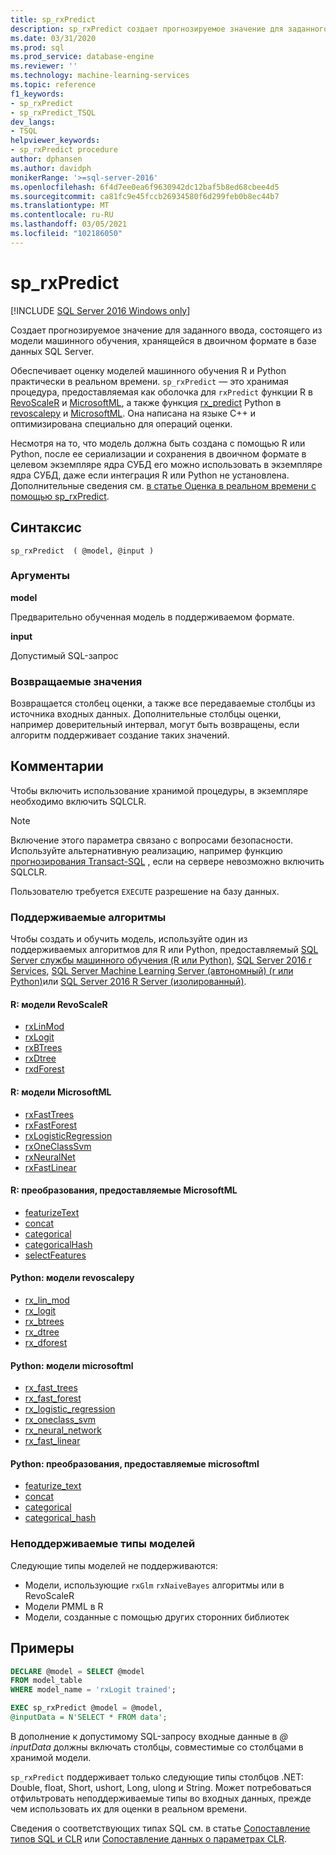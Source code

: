 ```yaml
---
title: sp_rxPredict
description: sp_rxPredict создает прогнозируемое значение для заданного ввода, состоящего из модели машинного обучения, хранящейся в двоичном формате в базе данных SQL Server.
ms.date: 03/31/2020
ms.prod: sql
ms.prod_service: database-engine
ms.reviewer: ''
ms.technology: machine-learning-services
ms.topic: reference
f1_keywords:
- sp_rxPredict
- sp_rxPredict_TSQL
dev_langs:
- TSQL
helpviewer_keywords:
- sp_rxPredict procedure
author: dphansen
ms.author: davidph
monikerRange: '>=sql-server-2016'
ms.openlocfilehash: 6f4d7ee0ea6f9630942dc12baf5b8ed68cbee4d5
ms.sourcegitcommit: ca81fc9e45fccb26934580f6d299feb0b8ec44b7
ms.translationtype: MT
ms.contentlocale: ru-RU
ms.lasthandoff: 03/05/2021
ms.locfileid: "102186050"
---
```

# <a name="sp_rxpredict"></a>sp_rxPredict  
[!INCLUDE [SQL Server 2016 Windows only](../../includes/applies-to-version/sqlserver2016-windows-only.md)]

Создает прогнозируемое значение для заданного ввода, состоящего из модели машинного обучения, хранящейся в двоичном формате в базе данных SQL Server.

Обеспечивает оценку моделей машинного обучения R и Python практически в реальном времени. `sp_rxPredict` — это хранимая процедура, предоставляемая как оболочка для `rxPredict` функции R в [RevoScaleR](/r-server/r-reference/revoscaler/revoscaler) и [MicrosoftML](/r-server/r-reference/microsoftml/microsoftml-package), а также функция [rx_predict](/machine-learning-server/python-reference/revoscalepy/rx-predict) Python в [revoscalepy](/machine-learning-server/python-reference/revoscalepy/revoscalepy-package) и [MicrosoftML](/machine-learning-server/python-reference/microsoftml/microsoftml-package). Она написана на языке C++ и оптимизирована специально для операций оценки.

Несмотря на то, что модель должна быть создана с помощью R или Python, после ее сериализации и сохранения в двоичном формате в целевом экземпляре ядра СУБД его можно использовать в экземпляре ядра СУБД, даже если интеграция R или Python не установлена. Дополнительные сведения см. [в статье Оценка в реальном времени с помощью sp_rxPredict](../../machine-learning/predictions/real-time-scoring.md).

## <a name="syntax"></a>Синтаксис

```
sp_rxPredict  ( @model, @input )
```

### <a name="arguments"></a>Аргументы

**model**

Предварительно обученная модель в поддерживаемом формате. 

**input**

Допустимый SQL-запрос

### <a name="return-values"></a>Возвращаемые значения

Возвращается столбец оценки, а также все передаваемые столбцы из источника входных данных.
Дополнительные столбцы оценки, например доверительный интервал, могут быть возвращены, если алгоритм поддерживает создание таких значений.

## <a name="remarks"></a>Комментарии

Чтобы включить использование хранимой процедуры, в экземпляре необходимо включить SQLCLR.

> [!NOTE]
> Включение этого параметра связано с вопросами безопасности. Используйте альтернативную реализацию, например функцию [прогнозирования Transact-SQL](../../t-sql/queries/predict-transact-sql.md?view=sql-server-2017&preserve-view=true) , если на сервере невозможно включить SQLCLR.

Пользователю требуется `EXECUTE` разрешение на базу данных.

### <a name="supported-algorithms"></a>Поддерживаемые алгоритмы

Чтобы создать и обучить модель, используйте один из поддерживаемых алгоритмов для R или Python, предоставляемый [SQL Server службы машинного обучения (R или Python)](../../machine-learning/sql-server-machine-learning-services.md), [SQL Server 2016 r Services](../../machine-learning/r/sql-server-r-services.md), [SQL Server Machine Learning Server (автономный) (r или Python)](../../machine-learning/r/r-server-standalone.md)или [SQL Server 2016 R Server (изолированный)](../../machine-learning/r/r-server-standalone.md?view=sql-server-2016&preserve-view=true).

#### <a name="r-revoscaler-models"></a>R: модели RevoScaleR

  + [rxLinMod](/machine-learning-server/r-reference/revoscaler/rxlinmod)
  + [rxLogit](/machine-learning-server/r-reference/revoscaler/rxlogit)
  + [rxBTrees](/machine-learning-server/r-reference/revoscaler/rxbtrees)
  + [rxDtree](/machine-learning-server/r-reference/revoscaler/rxdtree)
  + [rxdForest](/machine-learning-server/r-reference/revoscaler/rxdforest)

#### <a name="r-microsoftml-models"></a>R: модели MicrosoftML

  + [rxFastTrees](/machine-learning-server/r-reference/microsoftml/rxfasttrees)
  + [rxFastForest](/machine-learning-server/r-reference/microsoftml/rxfastforest)
  + [rxLogisticRegression](/machine-learning-server/r-reference/microsoftml/rxlogisticregression)
  + [rxOneClassSvm](/machine-learning-server/r-reference/microsoftml/rxoneclasssvm)
  + [rxNeuralNet](/machine-learning-server/r-reference/microsoftml/rxneuralnet)
  + [rxFastLinear](/machine-learning-server/r-reference/microsoftml/rxfastlinear)

#### <a name="r-transformations-supplied-by-microsoftml"></a>R: преобразования, предоставляемые MicrosoftML

  + [featurizeText](/machine-learning-server/r-reference/microsoftml/rxfasttrees)
  + [concat](/machine-learning-server/r-reference/microsoftml/concat)
  + [categorical](/machine-learning-server/r-reference/microsoftml/categorical)
  + [categoricalHash](/machine-learning-server/r-reference/microsoftml/categoricalHash)
  + [selectFeatures](/machine-learning-server/r-reference/microsoftml/selectFeatures)

#### <a name="python-revoscalepy-models"></a>Python: модели revoscalepy

  + [rx_lin_mod](/machine-learning-server/python-reference/revoscalepy/rx-lin-mod)
  + [rx_logit](/machine-learning-server/python-reference/revoscalepy/rx-logit)
  + [rx_btrees](/machine-learning-server/python-reference/revoscalepy/rx-btrees)
  + [rx_dtree](/machine-learning-server/python-reference/revoscalepy/rx-dtree)
  + [rx_dforest](/machine-learning-server/python-reference/revoscalepy/rx-dforest)


#### <a name="python-microsoftml-models"></a>Python: модели microsoftml

  + [rx_fast_trees](/machine-learning-server/python-reference/microsoftml/rx-fast-trees)
  + [rx_fast_forest](/machine-learning-server/python-reference/microsoftml/rx-fast-forest)
  + [rx_logistic_regression](/machine-learning-server/python-reference/microsoftml/rx-logistic-regression)
  + [rx_oneclass_svm](/machine-learning-server/python-reference/microsoftml/rx-oneclass-svm)
  + [rx_neural_network](/machine-learning-server/python-reference/microsoftml/rx-neural-network)
  + [rx_fast_linear](/machine-learning-server/python-reference/microsoftml/rx-fast-linear)

#### <a name="python-transformations-supplied-by-microsoftml"></a>Python: преобразования, предоставляемые microsoftml

  + [featurize_text](/machine-learning-server/python-reference/microsoftml/rx-fast-trees)
  + [concat](/machine-learning-server/python-reference/microsoftml/concat)
  + [categorical](/machine-learning-server/python-reference/microsoftml/categorical)
  + [categorical_hash](/machine-learning-server/python-reference/microsoftml/categorical-hash)
  
### <a name="unsupported-model-types"></a>Неподдерживаемые типы моделей

Следующие типы моделей не поддерживаются:

+ Модели, использующие `rxGlm` `rxNaiveBayes` алгоритмы или в RevoScaleR
+ Модели PMML в R
+ Модели, созданные с помощью других сторонних библиотек 

## <a name="examples"></a>Примеры

```sql
DECLARE @model = SELECT @model 
FROM model_table 
WHERE model_name = 'rxLogit trained';

EXEC sp_rxPredict @model = @model,
@inputData = N'SELECT * FROM data';
```

В дополнение к допустимому SQL-запросу входные данные в *\@ inputData* должны включать столбцы, совместимые со столбцами в хранимой модели.

`sp_rxPredict` поддерживает только следующие типы столбцов .NET: Double, float, Short, ushort, Long, ulong и String. Может потребоваться отфильтровать неподдерживаемые типы во входных данных, прежде чем использовать их для оценки в реальном времени. 

  Сведения о соответствующих типах SQL см. в статье [Сопоставление типов SQL и CLR](/dotnet/framework/data/adonet/sql/linq/sql-clr-type-mapping) или [Сопоставление данных о параметрах CLR](../clr-integration-database-objects-types-net-framework/mapping-clr-parameter-data.md).
